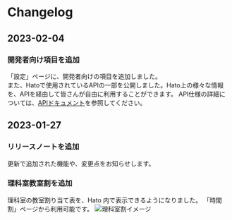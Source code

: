 # Changelog

## 2023-02-04

### 開発者向け項目を追加

「設定」ページに、開発者向けの項目を追加しました。  
また、Hatoで使用されているAPIの一部を公開しました。Hato上の様々な情報を、APIを経由して皆さんが自由に利用することができます。
API仕様の詳細については、[APIドキュメント](https://www.postman.com/pman2976/workspace/hato/documentation/18361719-05a57e57-1807-406c-a684-3a2fba667af9)を参照してください。

## 2023-01-27

### リリースノートを追加

更新で追加された機能や、変更点をお知らせします。

### 理科室教室割を追加

理科室の教室割り当て表を、Hato 内で表示できるようになりました。
「時間割」ページから利用可能です。
![理科室割イメージ](https://media.discordapp.net/attachments/709566626797846538/1068314242664648744/image.png)

